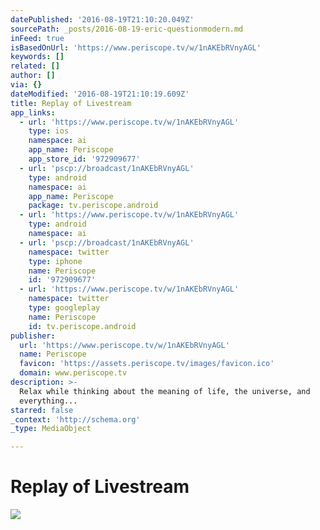 ```yaml
---
datePublished: '2016-08-19T21:10:20.049Z'
sourcePath: _posts/2016-08-19-eric-questionmodern.md
inFeed: true
isBasedOnUrl: 'https://www.periscope.tv/w/1nAKEbRVnyAGL'
keywords: []
related: []
author: []
via: {}
dateModified: '2016-08-19T21:10:19.609Z'
title: Replay of Livestream
app_links:
  - url: 'https://www.periscope.tv/w/1nAKEbRVnyAGL'
    type: ios
    namespace: ai
    app_name: Periscope
    app_store_id: '972909677'
  - url: 'pscp://broadcast/1nAKEbRVnyAGL'
    type: android
    namespace: ai
    app_name: Periscope
    package: tv.periscope.android
  - url: 'https://www.periscope.tv/w/1nAKEbRVnyAGL'
    type: android
    namespace: ai
  - url: 'pscp://broadcast/1nAKEbRVnyAGL'
    namespace: twitter
    type: iphone
    name: Periscope
    id: '972909677'
  - url: 'https://www.periscope.tv/w/1nAKEbRVnyAGL'
    namespace: twitter
    type: googleplay
    name: Periscope
    id: tv.periscope.android
publisher:
  url: 'https://www.periscope.tv/w/1nAKEbRVnyAGL'
  name: Periscope
  favicon: 'https://assets.periscope.tv/images/favicon.ico'
  domain: www.periscope.tv
description: >-
  Relax while thinking about the meaning of life, the universe, and
  everything...
starred: false
_context: 'http://schema.org'
_type: MediaObject

---
```

# Replay of Livestream
![](https://the-grid-user-content.s3-us-west-2.amazonaws.com/48a66406-19d0-40d0-9e30-65d0aedbf88a.jpg)